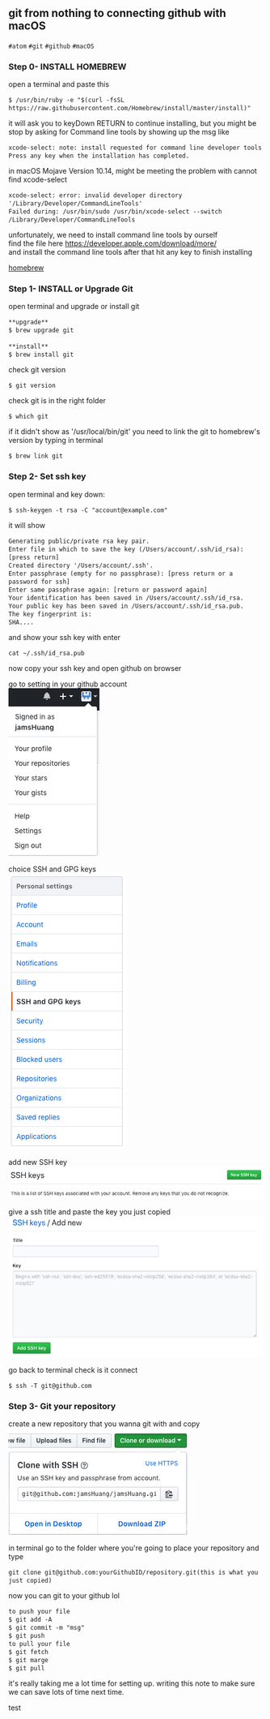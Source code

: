 ## git from nothing to connecting github with macOS
`#atom` `#git` `#github` `#macOS`

### Step 0- INSTALL HOMEBREW
open a terminal and paste this
```
$ /usr/bin/ruby -e "$(curl -fsSL https://raw.githubusercontent.com/Homebrew/install/master/install)"
```
it will ask you to keyDown RETURN to continue installing, but you might be stop by asking for Command line tools
by showing up the msg like
```
xcode-select: note: install requested for command line developer tools
Press any key when the installation has completed.
```
in macOS Mojave Version 10.14, might be meeting the problem with cannot find xcode-select
```
xcode-select: error: invalid developer directory '/Library/Developer/CommandLineTools'
Failed during: /usr/bin/sudo /usr/bin/xcode-select --switch /Library/Developer/CommandLineTools
```
unfortunately, we need to install command line tools by ourself   
find the file here https://developer.apple.com/download/more/  
and install the command line tools after that hit any key to finish installing  

[homebrew](https://brew.sh/index_zh-tw)

### Step 1- INSTALL or Upgrade Git
open terminal and upgrade or install git
```
**upgrade**
$ brew upgrade git   

**install**
$ brew install git
```    
check git version
```
$ git version
```
check git is in the right folder
```
$ which git
```
if it didn't show as '/usr/local/bin/git'
you need to link the git to homebrew's version by typing in terminal
```
$ brew link git
```

### Step 2- Set ssh key
open terminal and key down:
```
$ ssh-keygen -t rsa -C "account@example.com"
```
it will show
```
Generating public/private rsa key pair.
Enter file in which to save the key (/Users/account/.ssh/id_rsa): [press return]
Created directory '/Users/account/.ssh'.
Enter passphrase (empty for no passphrase): [press return or a password for ssh]
Enter same passphrase again: [return or password again]
Your identification has been saved in /Users/account/.ssh/id_rsa.
Your public key has been saved in /Users/account/.ssh/id_rsa.pub.
The key fingerprint is:
SHA....
```
and show your ssh key with enter
```
cat ~/.ssh/id_rsa.pub
```
now copy your ssh key and open github on browser   

go to setting in your github account  
![setting](img/pic0.png)

choice SSH and GPG keys  
![ssh keys](img/pic1.png)

add new SSH key  
![new ssh key](img/pic2.png)

give a ssh title and paste the key you just copied  
![new ssh key](img/pic3.png)

go back to terminal check is it connect
```
$ ssh -T git@github.com
```

### Step 3- Git your repository
create a new repository that you wanna git with and copy  
![git](img/pic4.png)

in terminal go to the folder where you're going to place your repository
and type
```
git clone git@github.com:yourGithubID/repository.git(this is what you just copied)
```
now you can git to your github lol
```
to push your file
$ git add -A
$ git commit -m "msg"
$ git push
to pull your file
$ git fetch
$ git marge
$ git pull
```
it's really taking me a lot time for setting up. writing this note to make sure we can save lots of time next time.

test
